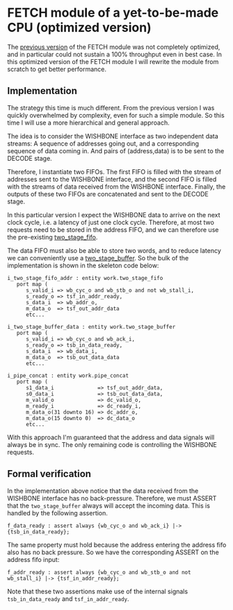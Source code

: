 # FETCH module of a yet-to-be-made CPU (optimized version)

The [previous version](../fetch) of the FETCH module was not completely
optimized, and in particular could not sustain a 100% throughput even in best
case.  In this optimized version of the FETCH module I will rewrite the module
from scratch to get better performance.

## Implementation

The strategy this time is much different. From the previous version I was
quickly overwhelmed by complexity, even for such a simple module. So this time
I will use a more hierarchical and general approach.

The idea is to consider the WISHBONE interface as two independent data streams:
A sequence of addresses going out, and a corresponding sequence of data coming
in.  And pairs of (address,data) is to be sent to the DECODE stage.

Therefore, I instantiate two FIFOs. The first FIFO is filled with the stream
of addresses sent to the WISHBONE interface, and the second FIFO is filled with
the streams of data received from the WISHBONE interface. Finally, the outputs
of these two FIFOs are concatenated and sent to the DECODE stage.

In this particular version I expect the WISHBONE data to arrive on the next
clock cycle, i.e. a latency of just one clock cycle. Therefore, at most two
requests need to be stored in the address FIFO, and we can therefore use the
pre-existing [two_stage_fifo](../two_stage_fifo).

The data FIFO must also be able to store two words, and to reduce latency we
can conveniently use a [two_stage_buffer](../two_stage_buffer). So the bulk of
the implementation is shown in the skeleton code below:

```
i_two_stage_fifo_addr : entity work.two_stage_fifo
   port map (
      s_valid_i => wb_cyc_o and wb_stb_o and not wb_stall_i,
      s_ready_o => tsf_in_addr_ready,
      s_data_i  => wb_addr_o,
      m_data_o  => tsf_out_addr_data
      etc...

i_two_stage_buffer_data : entity work.two_stage_buffer
   port map (
      s_valid_i => wb_cyc_o and wb_ack_i,
      s_ready_o => tsb_in_data_ready,
      s_data_i  => wb_data_i,
      m_data_o  => tsb_out_data_data
      etc...

i_pipe_concat : entity work.pipe_concat
   port map (
      s1_data_i              => tsf_out_addr_data,
      s0_data_i              => tsb_out_data_data,
      m_valid_o              => dc_valid_o,
      m_ready_i              => dc_ready_i,
      m_data_o(31 downto 16) => dc_addr_o,
      m_data_o(15 downto 0)  => dc_data_o
      etc...
```

With this approach I'm guaranteed that the address and data signals will always
be in sync.  The only remaining code is controlling the WISHBONE requests.

## Formal verification

In the implementation above notice that the data received from the WISHBONE
interface has no back-pressure. Therefore, we must ASSERT that the
`two_stage_buffer` always will accept the incoming data. This is handled by the
following assertion.

```
f_data_ready : assert always {wb_cyc_o and wb_ack_i} |-> {tsb_in_data_ready};
```

The same property must hold because the address entering the address fifo also
has no back pressure. So we have the corresponding ASSERT on the address fifo
input:

```
f_addr_ready : assert always {wb_cyc_o and wb_stb_o and not wb_stall_i} |-> {tsf_in_addr_ready};
```

Note that these two assertions make use of the internal signals
`tsb_in_data_ready` and `tsf_in_addr_ready`.

